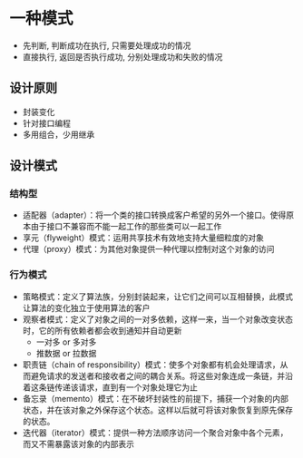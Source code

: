 # 一种模式
- 先判断, 判断成功在执行, 只需要处理成功的情况
- 直接执行, 返回是否执行成功, 分别处理成功和失败的情况


## 设计原则
- 封装变化
- 针对接口编程
- 多用组合，少用继承

## 设计模式
### 结构型
- 适配器（adapter）：将一个类的接口转换成客户希望的另外一个接口。使得原本由于接口不兼容而不能一起工作的那些类可以一起工作
- 享元（flyweight）模式：运用共享技术有效地支持大量细粒度的对象
- 代理（proxy）模式：为其他对象提供一种代理以控制对这个对象的访问

### 行为模式
- 策略模式：定义了算法族，分别封装起来，让它们之间可以互相替换，此模式让算法的变化独立于使用算法的客户
- 观察者模式：定义了对象之间的一对多依赖，这样一来，当一个对象改变状态时，它的所有依赖者都会收到通知并自动更新
  - 一对多 or 多对多
  - 推数据 or 拉数据
- 职责链（chain of responsibility）模式：使多个对象都有机会处理请求，从而避免请求的发送者和接收者之间的耦合关系。将这些对象连成一条链，并沿着这条链传递该请求，直到有一个对象处理它为止
- 备忘录（memento）模式：在不破坏封装性的前提下，捕获一个对象的内部状态，并在该对象之外保存这个状态。这样以后就可将该对象恢复到原先保存的状态。
- 迭代器（iterator）模式：提供一种方法顺序访问一个聚合对象中各个元素，而又不需暴露该对象的内部表示
